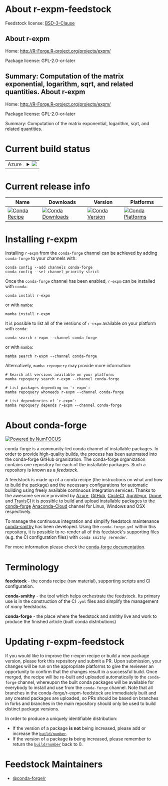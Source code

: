 About r-expm-feedstock
======================

Feedstock license: [BSD-3-Clause](https://github.com/conda-forge/r-expm-feedstock/blob/main/LICENSE.txt)

About r-expm
------------

Home: http://R-Forge.R-project.org/projects/expm/

Package license: GPL-2.0-or-later

Summary: Computation of the matrix exponential, logarithm, sqrt, and related quantities.
About r-expm
------------

Home: http://R-Forge.R-project.org/projects/expm/

Package license: GPL-2.0-or-later

Summary: Computation of the matrix exponential, logarithm, sqrt, and related quantities.

Current build status
====================


<table>
    
  <tr>
    <td>Azure</td>
    <td>
      <details>
        <summary>
          <a href="https://dev.azure.com/conda-forge/feedstock-builds/_build/latest?definitionId=1120&branchName=main">
            <img src="https://dev.azure.com/conda-forge/feedstock-builds/_apis/build/status/r-expm-feedstock?branchName=main">
          </a>
        </summary>
        <table>
          <thead><tr><th>Variant</th><th>Status</th></tr></thead>
          <tbody><tr>
              <td>linux_64_r_base4.2</td>
              <td>
                <a href="https://dev.azure.com/conda-forge/feedstock-builds/_build/latest?definitionId=1120&branchName=main">
                  <img src="https://dev.azure.com/conda-forge/feedstock-builds/_apis/build/status/r-expm-feedstock?branchName=main&jobName=linux&configuration=linux%20linux_64_r_base4.2" alt="variant">
                </a>
              </td>
            </tr><tr>
              <td>linux_64_r_base4.3</td>
              <td>
                <a href="https://dev.azure.com/conda-forge/feedstock-builds/_build/latest?definitionId=1120&branchName=main">
                  <img src="https://dev.azure.com/conda-forge/feedstock-builds/_apis/build/status/r-expm-feedstock?branchName=main&jobName=linux&configuration=linux%20linux_64_r_base4.3" alt="variant">
                </a>
              </td>
            </tr><tr>
              <td>linux_aarch64_r_base4.2</td>
              <td>
                <a href="https://dev.azure.com/conda-forge/feedstock-builds/_build/latest?definitionId=1120&branchName=main">
                  <img src="https://dev.azure.com/conda-forge/feedstock-builds/_apis/build/status/r-expm-feedstock?branchName=main&jobName=linux&configuration=linux%20linux_aarch64_r_base4.2" alt="variant">
                </a>
              </td>
            </tr><tr>
              <td>linux_aarch64_r_base4.3</td>
              <td>
                <a href="https://dev.azure.com/conda-forge/feedstock-builds/_build/latest?definitionId=1120&branchName=main">
                  <img src="https://dev.azure.com/conda-forge/feedstock-builds/_apis/build/status/r-expm-feedstock?branchName=main&jobName=linux&configuration=linux%20linux_aarch64_r_base4.3" alt="variant">
                </a>
              </td>
            </tr><tr>
              <td>linux_ppc64le_r_base4.2</td>
              <td>
                <a href="https://dev.azure.com/conda-forge/feedstock-builds/_build/latest?definitionId=1120&branchName=main">
                  <img src="https://dev.azure.com/conda-forge/feedstock-builds/_apis/build/status/r-expm-feedstock?branchName=main&jobName=linux&configuration=linux%20linux_ppc64le_r_base4.2" alt="variant">
                </a>
              </td>
            </tr><tr>
              <td>linux_ppc64le_r_base4.3</td>
              <td>
                <a href="https://dev.azure.com/conda-forge/feedstock-builds/_build/latest?definitionId=1120&branchName=main">
                  <img src="https://dev.azure.com/conda-forge/feedstock-builds/_apis/build/status/r-expm-feedstock?branchName=main&jobName=linux&configuration=linux%20linux_ppc64le_r_base4.3" alt="variant">
                </a>
              </td>
            </tr><tr>
              <td>osx_64_r_base4.2</td>
              <td>
                <a href="https://dev.azure.com/conda-forge/feedstock-builds/_build/latest?definitionId=1120&branchName=main">
                  <img src="https://dev.azure.com/conda-forge/feedstock-builds/_apis/build/status/r-expm-feedstock?branchName=main&jobName=osx&configuration=osx%20osx_64_r_base4.2" alt="variant">
                </a>
              </td>
            </tr><tr>
              <td>osx_64_r_base4.3</td>
              <td>
                <a href="https://dev.azure.com/conda-forge/feedstock-builds/_build/latest?definitionId=1120&branchName=main">
                  <img src="https://dev.azure.com/conda-forge/feedstock-builds/_apis/build/status/r-expm-feedstock?branchName=main&jobName=osx&configuration=osx%20osx_64_r_base4.3" alt="variant">
                </a>
              </td>
            </tr><tr>
              <td>osx_arm64_r_base4.2</td>
              <td>
                <a href="https://dev.azure.com/conda-forge/feedstock-builds/_build/latest?definitionId=1120&branchName=main">
                  <img src="https://dev.azure.com/conda-forge/feedstock-builds/_apis/build/status/r-expm-feedstock?branchName=main&jobName=osx&configuration=osx%20osx_arm64_r_base4.2" alt="variant">
                </a>
              </td>
            </tr><tr>
              <td>osx_arm64_r_base4.3</td>
              <td>
                <a href="https://dev.azure.com/conda-forge/feedstock-builds/_build/latest?definitionId=1120&branchName=main">
                  <img src="https://dev.azure.com/conda-forge/feedstock-builds/_apis/build/status/r-expm-feedstock?branchName=main&jobName=osx&configuration=osx%20osx_arm64_r_base4.3" alt="variant">
                </a>
              </td>
            </tr><tr>
              <td>win_64</td>
              <td>
                <a href="https://dev.azure.com/conda-forge/feedstock-builds/_build/latest?definitionId=1120&branchName=main">
                  <img src="https://dev.azure.com/conda-forge/feedstock-builds/_apis/build/status/r-expm-feedstock?branchName=main&jobName=win&configuration=win%20win_64_" alt="variant">
                </a>
              </td>
            </tr>
          </tbody>
        </table>
      </details>
    </td>
  </tr>
</table>

Current release info
====================

| Name | Downloads | Version | Platforms |
| --- | --- | --- | --- |
| [![Conda Recipe](https://img.shields.io/badge/recipe-r--expm-green.svg)](https://anaconda.org/conda-forge/r-expm) | [![Conda Downloads](https://img.shields.io/conda/dn/conda-forge/r-expm.svg)](https://anaconda.org/conda-forge/r-expm) | [![Conda Version](https://img.shields.io/conda/vn/conda-forge/r-expm.svg)](https://anaconda.org/conda-forge/r-expm) | [![Conda Platforms](https://img.shields.io/conda/pn/conda-forge/r-expm.svg)](https://anaconda.org/conda-forge/r-expm) |

Installing r-expm
=================

Installing `r-expm` from the `conda-forge` channel can be achieved by adding `conda-forge` to your channels with:

```
conda config --add channels conda-forge
conda config --set channel_priority strict
```

Once the `conda-forge` channel has been enabled, `r-expm` can be installed with `conda`:

```
conda install r-expm
```

or with `mamba`:

```
mamba install r-expm
```

It is possible to list all of the versions of `r-expm` available on your platform with `conda`:

```
conda search r-expm --channel conda-forge
```

or with `mamba`:

```
mamba search r-expm --channel conda-forge
```

Alternatively, `mamba repoquery` may provide more information:

```
# Search all versions available on your platform:
mamba repoquery search r-expm --channel conda-forge

# List packages depending on `r-expm`:
mamba repoquery whoneeds r-expm --channel conda-forge

# List dependencies of `r-expm`:
mamba repoquery depends r-expm --channel conda-forge
```


About conda-forge
=================

[![Powered by
NumFOCUS](https://img.shields.io/badge/powered%20by-NumFOCUS-orange.svg?style=flat&colorA=E1523D&colorB=007D8A)](https://numfocus.org)

conda-forge is a community-led conda channel of installable packages.
In order to provide high-quality builds, the process has been automated into the
conda-forge GitHub organization. The conda-forge organization contains one repository
for each of the installable packages. Such a repository is known as a *feedstock*.

A feedstock is made up of a conda recipe (the instructions on what and how to build
the package) and the necessary configurations for automatic building using freely
available continuous integration services. Thanks to the awesome service provided by
[Azure](https://azure.microsoft.com/en-us/services/devops/), [GitHub](https://github.com/),
[CircleCI](https://circleci.com/), [AppVeyor](https://www.appveyor.com/),
[Drone](https://cloud.drone.io/welcome), and [TravisCI](https://travis-ci.com/)
it is possible to build and upload installable packages to the
[conda-forge](https://anaconda.org/conda-forge) [Anaconda-Cloud](https://anaconda.org/)
channel for Linux, Windows and OSX respectively.

To manage the continuous integration and simplify feedstock maintenance
[conda-smithy](https://github.com/conda-forge/conda-smithy) has been developed.
Using the ``conda-forge.yml`` within this repository, it is possible to re-render all of
this feedstock's supporting files (e.g. the CI configuration files) with ``conda smithy rerender``.

For more information please check the [conda-forge documentation](https://conda-forge.org/docs/).

Terminology
===========

**feedstock** - the conda recipe (raw material), supporting scripts and CI configuration.

**conda-smithy** - the tool which helps orchestrate the feedstock.
                   Its primary use is in the construction of the CI ``.yml`` files
                   and simplify the management of *many* feedstocks.

**conda-forge** - the place where the feedstock and smithy live and work to
                  produce the finished article (built conda distributions)


Updating r-expm-feedstock
=========================

If you would like to improve the r-expm recipe or build a new
package version, please fork this repository and submit a PR. Upon submission,
your changes will be run on the appropriate platforms to give the reviewer an
opportunity to confirm that the changes result in a successful build. Once
merged, the recipe will be re-built and uploaded automatically to the
`conda-forge` channel, whereupon the built conda packages will be available for
everybody to install and use from the `conda-forge` channel.
Note that all branches in the conda-forge/r-expm-feedstock are
immediately built and any created packages are uploaded, so PRs should be based
on branches in forks and branches in the main repository should only be used to
build distinct package versions.

In order to produce a uniquely identifiable distribution:
 * If the version of a package **is not** being increased, please add or increase
   the [``build/number``](https://docs.conda.io/projects/conda-build/en/latest/resources/define-metadata.html#build-number-and-string).
 * If the version of a package **is** being increased, please remember to return
   the [``build/number``](https://docs.conda.io/projects/conda-build/en/latest/resources/define-metadata.html#build-number-and-string)
   back to 0.

Feedstock Maintainers
=====================

* [@conda-forge/r](https://github.com/conda-forge/r/)

